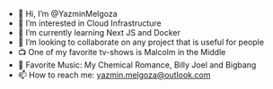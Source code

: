 - 👋 Hi, I’m @YazminMelgoza
- 👀 I’m interested in Cloud Infrastructure
- 🌱 I’m currently learning Next JS and Docker
- 💞️ I’m looking to collaborate on any project that is useful for people
- 📺 One of my favorite tv-shows is Malcolm in the Middle
- 🎵 Favorite Music: My Chemical Romance, Billy Joel and Bigbang
- 📫 How to reach me: yazmin.melgoza@outlook.com
